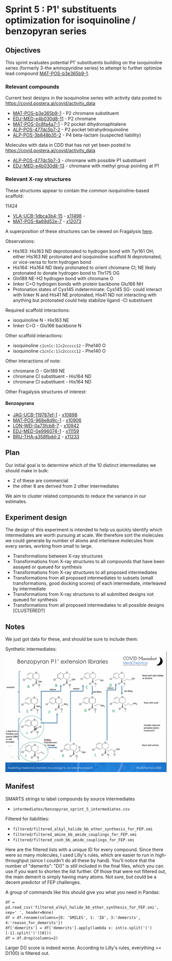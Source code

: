 # Sprint 5 : P1' substituents optimization for isoquinoline / benzopyran series

## Objectives

This sprint evaluates potential P1' substituents building on the isoquinoline series (formerly 3-the aminopyridine series) to attempt to further optimize lead compound [MAT-POS-b3e365b9-1](http://postera.ai/covid/submissions/MAT-POS-b3e365b9-1).

### Relevant compounds

Current best designs in the isoquinoline series with activity data posted to https://covid.postera.ai/covid/activity_data
* [MAT-POS-b3e365b9-1](https://covid.postera.ai/covid/submissions/b3e365b9-9ba1-48cb-bc05-132b14d906ad/1) - P2 chromane substituent
* [EDJ-MED-e4b030d8-11](https://covid.postera.ai/covid/submissions/e4b030d8-07e5-493e-9d39-08cc0d13fe2a/11) - P2 chromane
* [MAT-POS-0c8fa4a7-1](https://covid.postera.ai/covid/submissions/0c8fa4a7-61d8-4922-a497-31702c6fe8d9/1) - P2 pocket dihydronaphtalene
* [ALP-POS-477dc5b7-2](https://covid.postera.ai/covid/submissions/477dc5b7-c3e5-450b-9b3b-95b8e2489337/2) - P2 pocket tetrahydroquinoline
* [ALP-POS-3b848b35-2](https://covid.postera.ai/covid/submissions/3b848b35-7bf7-4558-b8ed-d87c25240d91/2) - P4 beta-lactam (suspected liability)

Molecules with data in CDD that has not yet been posted to https://covid.postera.ai/covid/activity_data
* [ALP-POS-477dc5b7-3](https://covid.postera.ai/covid/submissions/ALP-POS-477dc5b7-3) - chromane with possible P1 substituent
* [EDJ-MED-e4b030d8-13](https://covid.postera.ai/covid/submissions/EDJ-MED-e4b030d8-13) - chromane with methyl group pointing at P1

### Relevant X-ray structures

These structures appear to contain the common isoquinoline-based scaffold:

11424
* [VLA-UCB-1dbca3b4-15](https://covid.postera.ai/covid/submissions/1dbca3b4-ea20-473e-b578-99bed7ee3628/15) - [x11498](https://fragalysis.diamond.ac.uk/viewer/react/preview/direct/target/Mpro/mols/x11498/L/P/C) -
* [MAT-POS-8a69d52e-7](https://covid.postera.ai/covid/submissions/8a69d52e-e503-4d6a-bb9e-08aaacc98466/7) - [x12073](https://fragalysis.diamond.ac.uk/viewer/react/preview/direct/target/Mpro/mols/x12073/L/P/C)

A superposition of these structures can be viewed on Fragalysis [here](https://fragalysis.diamond.ac.uk/viewer/react/projects/295/235).

Observations:
* His163: His163 ND deprotonated to hydrogen bond with Tyr161 OH; either His163 NE protonated and isoquinoline scaffold N deprotonated, or vice-versa to form hydrogen bond
* His164: His164 ND likely protonated to orient chromane Cl; NE likely protonated to donate hydrogen bond to Thr175 OG
* Gln189 NE-H2 hydrogen bond with chromane O
* linker C=O hydrogen bonds with protein backbone Glu166 NH
* Protonation states of Cys145 indeterminate: Cys145 SG- could interact with linker N and His41 NE protonated; His41 ND not interacting with anything but protonated could help stabilize ligand -Cl substituent

Required scaffold interactions:
* isoquinoline N - His163 NE
* linker C=O - Glu166 backbone N

Other scaffold interactions:
* isoquinoline `c1cn[c:1]c2ccccc12` - Phe140 O
* isoquinoline `c1cn[c:1]c2ccccc12` - Phe140 O

Other interactions of note:
* chromane O - Gln189 NE
* chromane Cl substituent - His164 ND
* chromane Cl substituent - His164 ND

Other Fragalysis structures of interest:

#### Benzopyrans
* [JAG-UCB-119787ef-1](https://postera.ai/covid/submissions/JAG-UCB-119787ef-1) - [x10898](https://fragalysis.diamond.ac.uk/viewer/react/preview/direct/target/Mpro/mols/x10898/L/P/C)
* [MAT-POS-968e8d9c-1](https://postera.ai/covid/submissions/MAT-POS-968e8d9c-1) - [x10906](https://fragalysis.diamond.ac.uk/viewer/react/preview/direct/target/Mpro/mols/x10906/L/P/C)
* [LON-WEI-0a73fcb8-7](https://postera.ai/covid/submissions/LON-WEI-0a73fcb8-7) - [x10942](https://fragalysis.diamond.ac.uk/viewer/react/preview/direct/target/Mpro/mols/x10942/L/P/C)
* [EDJ-MED-0e996074-1](https://postera.ai/covid/submissions/EDJ-MED-0e996074-1) - [x11159](https://fragalysis.diamond.ac.uk/viewer/react/preview/direct/target/Mpro/mols/x11159/L/P/C)
* [BRU-THA-a358fbdd-2](https://postera.ai/covid/submissions/RU-THA-a358fbdd-2) - [x11233](https://fragalysis.diamond.ac.uk/viewer/react/preview/direct/target/Mpro/mols/x11233/L/P/C)


## Plan

Our initial goal is to determine which of the 10 distinct intermediates we should make in bulk:
* 2 of these are commercial
* the other 8 are derived from 2 other intermediates

We aim to cluster related compounds to reduce the variance in our estimates.

## Experiment design

The design of this experiment is intended to help us quickly identify which intermediates are worth pursuing at scale.
We therefore sort the molecules we could generate by number of atoms and interleave molecules from every series,
working from small to large.

* Transformations between X-ray structures
* Transformations from X-ray structures to all compounds that have been assayed or queued for synthesis
* Transformations from X-ray structures to all proposed intermediates
* Transformations from all proposed intermediates to subsets (small transformations, good docking scores) of each intermediate, interleaved by intermediate
* Transformations from X-ray structures to all submitted designs not queued for synthesis
* Transformations from all proposed intermediates to all possible designs [CLUSTERED?]

## Notes

We just got data for these, and should be sure to include them:

Synthetic intermediates:
![Sprint 5 synthetic routes](sprint-5-synthetic-routes.jpg)

## Manifest

SMARTS strings to label compounds by source intermediates
* `intermediates/benzopyran_sprint_5_intermediates.csv`

Filtered for liabilities:
* `filtered/filtered_alkyl_halide_bb_ether_synthesis_for_FEP.smi`
* `filtered/filtered_amine_bb_amide_couplings_for_FEP.smi`
* `filtered/filtered_cooh_bb_amide_couplings_for_FEP.smi`

Here are the filtered lists with a unique ID for every compound. Since there were so many molecules, I used Lilly's rules, which are easier to run in high-throughput (since I couldn't do all these by hand). You'll notice that the number of "demerits": "D()" is still included in the final files, which you can use if you want to shorten the list further. Of those that were not filtered out, the main demerit is simply having many atoms. Not sure, but could be a decent predictor of FEP challenges.

A group of commands like this should give you what you need in Pandas:
```
df = pd.read_csv('filtered_alkyl_halide_bb_ether_synthesis_for_FEP.smi', sep=' ', header=None)
df = df.rename(columns={0: 'SMILES', 1: 'ID', 3:'demerits', 4:'reason_for_demerits'})
df['demerits'] = df['demerits'].apply(lambda x: int(x.split('(')[-1].split(')')[0]))
df = df.drop(columns=2)
```

Larger D() score is indeed worse. According to Lilly's rules, everything >= D(100) is filtered out.
